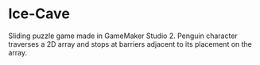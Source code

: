 # Ice-Cave
Sliding puzzle game made in GameMaker Studio 2. Penguin character traverses a 2D array and stops at barriers adjacent to its placement on the array.
